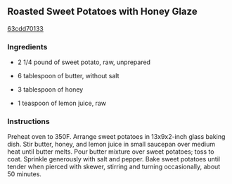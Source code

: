 ## Roasted Sweet Potatoes with Honey Glaze

[63cdd70133](http://www.epicurious.com/recipes/food/views/roasted-sweet-potatoes-with-honey-glaze-104728)

### Ingredients

 - 2 1/4 pound of sweet potato, raw, unprepared

 - 6 tablespoon of butter, without salt

 - 3 tablespoon of honey

 - 1 teaspoon of lemon juice, raw

### Instructions

Preheat oven to 350F. Arrange sweet potatoes in 13x9x2-inch glass baking dish. Stir butter, honey, and lemon juice in small saucepan over medium heat until butter melts. Pour butter mixture over sweet potatoes; toss to coat. Sprinkle generously with salt and pepper. Bake sweet potatoes until tender when pierced with skewer, stirring and turning occasionally, about 50 minutes.